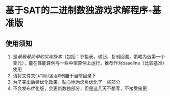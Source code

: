 # 基于SAT的二进制数独游戏求解程序-基准版


## 使用须知

1. 是*最最最简单的实现版本*（包括：邻接表，递归，复制回溯，策略为选第一个变元），能在性能算例与一些中型算例上运行，推荐作为baseline（比较基准）使用
2. 请将文件夹`SAT测试备选算例`置于当前目录下
3. 为了突出后续优化效果，贴心地为您负优化了一些部分
4. 不会发布优化版，会更新数独部分，但是这几天不想写，不接受催更

